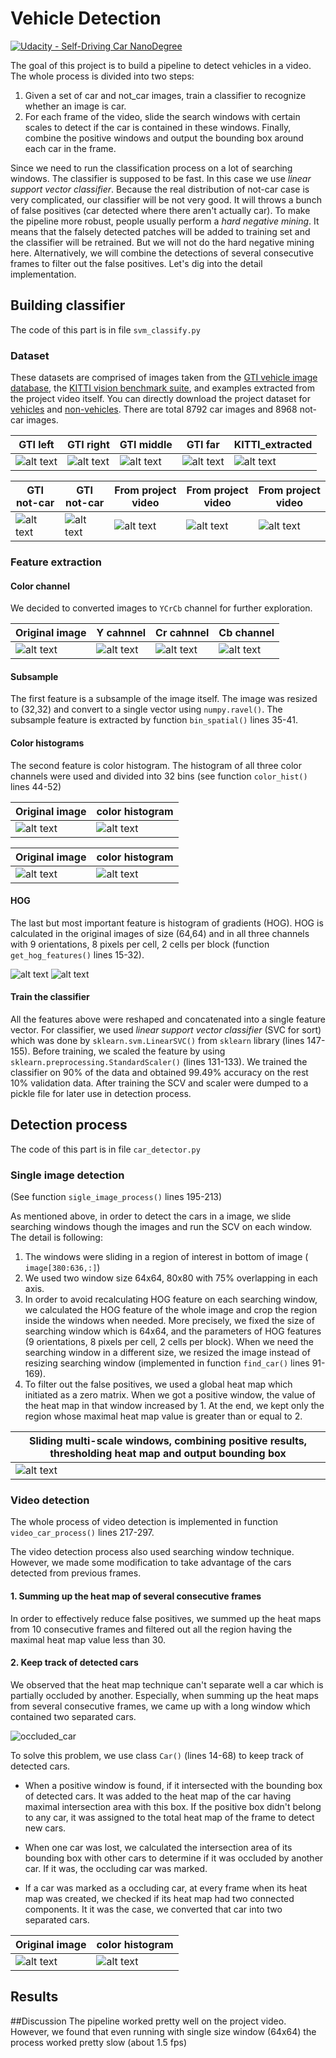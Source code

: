 # Vehicle Detection
[![Udacity - Self-Driving Car NanoDegree](https://s3.amazonaws.com/udacity-sdc/github/shield-carnd.svg)](http://www.udacity.com/drive)

The goal of this project is to build a pipeline to detect vehicles in a video. The whole process is divided into two steps:
1. Given a set of car and not_car images, train a classifier to recognize whether an image is car.
2. For each frame of the video, slide the search windows with certain scales to detect if the car is contained in these windows. Finally, combine the positive windows and output the bounding box around each car in the frame.

Since we need to run the classification process on a lot of searching windows. The classifier is supposed to be fast. In this case we use *linear support vector classifier*. Because the real distribution of not-car case is very complicated, our classifier will be not very good. It will throws a bunch of false positives (car detected where there aren't actually car). To make the pipeline more robust, people usually perform a *hard negative mining*. It means that the falsely detected patches will be added to training set and the classifier will be retrained. But we will not do the hard negative mining here. Alternatively, we will combine the detections of several consecutive frames to filter out the false positives. Let's dig into the detail implementation.

[//]: # (Image References)
[image1]: ./report_images/GTI_left.png
[image2]: ./report_images/GTI_right.png
[image3]: ./report_images/GTI_MiddleClose.png
[image4]: ./report_images/GTI_Far.png
[image5]: ./report_images/KITTI_extracted.png

[image6]: ./report_images/not_car_GTI_1.png
[image7]: ./report_images/not_car_GTI_2.png
[image8]: ./report_images/not_car_extras_1.png
[image9]: ./report_images/not_car_extras_2.png
[image10]: ./report_images/not_car_extras_3.png

[image11]: ./report_images/Y.jpg
[image121]: ./report_images/Cr.jpg
[image122]: ./report_images/Cb.jpg

[image13]: ./report_images/car_col_hist.jpg
[image14]: ./report_images/notcar_col_hist.jpg

[image15]: ./report_images/hog_car.jpg
[image16]: ./report_images/hog_notcar.jpg

[image18]: ./report_images/car_detection_process.jpg

[image19]: ./report_images/occluded_car.jpg
[image20]: ./report_images/occluded_car_2.jpg
[image21]: ./report_images/occluded_car_3.jpg


## Building classifier

The code of this part is in file `svm_classify.py`

### Dataset
These datasets are comprised of images taken from the [GTI vehicle image database](http://www.gti.ssr.upm.es/data/Vehicle_database.html), the [KITTI vision benchmark suite](http://www.cvlibs.net/datasets/kitti/), and examples extracted from the project video itself. You can directly download the project dataset for [vehicles](https://s3.amazonaws.com/udacity-sdc/Vehicle_Tracking/vehicles.zip) and [non-vehicles](https://s3.amazonaws.com/udacity-sdc/Vehicle_Tracking/non-vehicles.zip). There are total 8792 car images and 8968 not-car images.


| GTI left           |GTI right           |    GTI middle      | GTI far            | KITTI_extracted   |
|--------------------|--------------------|--------------------|--------------------|-------------------|
|![alt text][image1] |![alt text][image2] |![alt text][image3] |![alt text][image4] |![alt text][image5]|


| GTI not-car        |GTI not-car         | From project video | From project video |From project video |
|--------------------|--------------------|--------------------|--------------------|-------------------|
|![alt text][image6] |![alt text][image7] |![alt text][image8] |![alt text][image9] |![alt text][image10]|

### Feature extraction

#### Color channel
We decided to converted images to `YCrCb` channel for further exploration.


| Original image     | Y cahnnel | Cr cahnnel  | Cb channel|
|--------------------|--------------------|--------------------|------|
|![alt text][image5] |![alt text][image11] |![alt text][image121] |![alt text][image122]

#### Subsample
The first feature is a subsample of the image itself. The image was resized to (32,32) and convert to a single vector using `numpy.ravel()`. The subsample feature is extracted by function `bin_spatial()` lines 35-41.



#### Color histograms
The second feature is color histogram. The histogram of all three color channels were used and divided into 32 bins (see function `color_hist()` lines 44-52)

| Original image     | color histogram |
|--------------------|--------------------|
|![alt text][image5] |![alt text][image13] |

| Original image     | color histogram |
|--------------------|--------------------|
|![alt text][image8] |![alt text][image14] |

#### HOG
The last but most important feature is histogram of gradients (HOG). HOG is calculated in the original images of size (64,64) and in all three channels with 9 orientations, 8 pixels per cell, 2 cells per block (function `get_hog_features()` lines 15-32).

![alt text][image15]
![alt text][image16]

#### Train the classifier
All the features above were reshaped and concatenated into a single feature vector. For classifier, we used *linear support vector classifier* (SVC for sort) which was done by  `sklearn.svm.LinearSVC()` from `sklearn` library (lines 147-155). Before training, we scaled the feature by using `sklearn.preprocessing.StandardScaler()` (lines 131-133). We trained the classifier on 90% of the data and obtained 99.49% accuracy on the rest 10% validation data. After training the SCV and scaler were dumped to a pickle file for later use in detection process.

## Detection process
The code of this part is in file `car_detector.py`

### Single image detection
(See function `sigle_image_process()` lines 195-213)

As mentioned above, in order to detect the cars in a image, we slide searching windows though the images and run the SCV on each window. The detail is following:
1. The windows were sliding in a region of interest in bottom of image ( `image[380:636,:]`)
2. We used two window size 64x64, 80x80 with 75% overlapping in each axis.
3. In order to avoid recalculating HOG feature on each searching window, we calculated the HOG feature of the whole image and crop the region inside the windows when needed. More precisely, we fixed the size of searching window which is 64x64, and the parameters of HOG features (9 orientations, 8 pixels per cell, 2 cells per block). When we need the searching window in a different size, we resized the image instead of resizing searching window (implemented in function `find_car()` lines 91-169).      
4. To filter out the false positives, we used a global heat map which initiated as a zero matrix. When we got a positive window, the value of the heat map in that window increased by 1. At the end, we kept only the region whose maximal heat map value is greater than or equal to 2.

| Sliding multi-scale windows, combining positive results, thresholding heat map and output bounding box      |
|--------------------|
|![alt text][image18]|

### Video detection
The whole process of video detection is implemented in function `video_car_process()` lines 217-297.

The video detection process also used searching window technique. However, we made some modification to take advantage of the cars detected from previous frames.

#### 1. Summing up the heat map of several consecutive frames
In order to effectively reduce false positives, we summed up the heat maps from 10 consecutive frames and filtered out all the region having the maximal heat map value less than 30.  

#### 2. Keep track of detected cars
We observed that the heat map technique can't separate well a car which is partially occluded by another. Especially, when summing up the heat maps from several consecutive frames, we came up with a long window which contained two separated cars.

![occluded_car][image19]

To solve this problem, we use class `Car()` (lines 14-68) to keep track of detected cars.
* When a positive window is found, if it intersected with the bounding box of detected cars. It was added to the heat map of the car having maximal intersection area with this box. If the positive box didn't belong to any car, it was assigned to the total heat map of the frame to detect new cars.

* When one car was lost, we calculated the intersection area of its bounding box with other cars to determine if it was occluded by another car. If it was, the occluding car was marked.

* If a car was marked as a occluding car, at every frame when its heat map was created, we checked if its heat map had two connected components. It it was the case, we converted that car into two separated cars.

| Original image     | color histogram |
|--------------------|--------------------|
|![alt text][image20] |![alt text][image21] |


## Results





##Discussion
The pipeline worked pretty well on the project video. However, we found that even running with single size window (64x64) the process worked pretty slow (about 1.5 fps)
